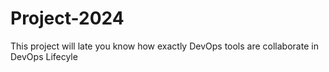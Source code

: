 # Project-2024
This project will late you know how exactly DevOps tools are collaborate in DevOps Lifecyle  
